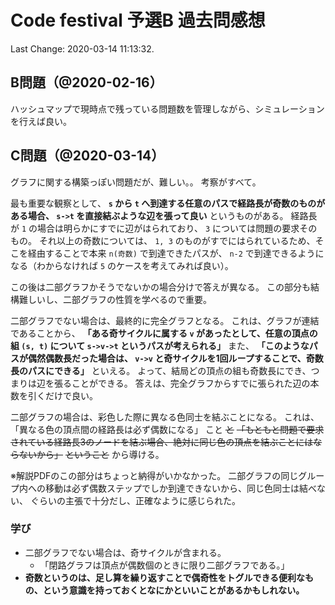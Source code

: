 # Code festival 予選B 過去問感想

Last Change: 2020-03-14 11:13:32.

## B問題（@2020-02-16）

ハッシュマップで現時点で残っている問題数を管理しながら、シミュレーションを行えば良い。

## C問題（@2020-03-14）

グラフに関する構築っぽい問題だが、難しい。。
考察がすべて。

最も重要な観察として、 **`s` から `t` へ到達する任意のパスで経路長が奇数のものがある場合、 `s->t` を直接結ぶような辺を張って良い** というものがある。
経路長が `1` の場合は明らかにすでに辺がはられており、 `3` については問題の要求そのもの。
それ以上の奇数については、 `1, 3` のものがすでにはられているため、そこを経由することで本来 `n(奇数)` で到達できたパスが、
`n-2` で到達できるようになる（わからなければ `5` のケースを考えてみれば良い）。

この後は二部グラフかそうでないかの場合分けで答えが異なる。
この部分も結構難しいし、二部グラフの性質を学べるので重要。

二部グラフでない場合は、最終的に完全グラフとなる。
これは、グラフが連結であることから、
**「ある奇サイクルに属する `v` があったとして、任意の頂点の組 `(s, t)` について `s->v->t` というパスが考えられる」**
また、
**「このようなパスが偶然偶数長だった場合は、 `v->v` と奇サイクルを1回ループすることで、奇数長のパスにできる」**
といえる。
よって、結局どの頂点の組も奇数長にでき、つまりは辺を張ることができる。
答えは、完全グラフからすでに張られた辺の本数を引くだけで良い。

二部グラフの場合は、彩色した際に異なる色同士を結ぶことになる。
これは、
「異なる色の頂点間の経路長は必ず偶数になる」
こと ~~と~~
~~「もともと問題で要求されている経路長3のノードを結ぶ場合、絶対に同じ色の頂点を結ぶことにはならないから」~~
~~ということ~~ から導ける。

※解説PDFのこの部分はちょっと納得がいかなかった。
二部グラフの同じグループ内への移動は必ず偶数ステップでしか到達できないから、同じ色同士は結べない、
ぐらいの主張で十分だし、正確なように感じられた。

### 学び

- 二部グラフでない場合は、奇サイクルが含まれる。
  - 「閉路グラフは頂点が偶数個のときに限り二部グラフである。」
- **奇数というのは、足し算を繰り返すことで偶奇性をトグルできる便利なもの、という意識を持っておくとなにかといいことがあるかもしれない。**

